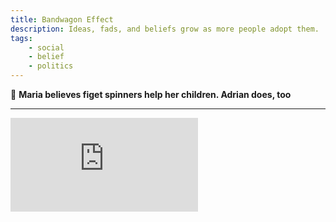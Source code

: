 ```yaml
---
title: Bandwagon Effect
description: Ideas, fads, and beliefs grow as more people adopt them.
tags: 
    - social
    - belief
    - politics
---
```


💬  **Maria believes figet spinners help her children. Adrian does, too**

---

<iframe class="w-full aspect-video" src="https://www.youtube.com/embed/SiYxq62RxoA" title="YouTube video player" frameborder="0" allow="accelerometer; autoplay; clipboard-write; encrypted-media; gyroscope; picture-in-picture" allowfullscreen></iframe>